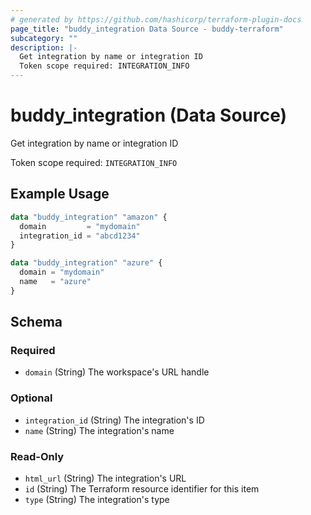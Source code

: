 ```yaml
---
# generated by https://github.com/hashicorp/terraform-plugin-docs
page_title: "buddy_integration Data Source - buddy-terraform"
subcategory: ""
description: |-
  Get integration by name or integration ID
  Token scope required: INTEGRATION_INFO
---
```


# buddy_integration (Data Source)

Get integration by name or integration ID

Token scope required: `INTEGRATION_INFO`

## Example Usage

```terraform
data "buddy_integration" "amazon" {
  domain         = "mydomain"
  integration_id = "abcd1234"
}

data "buddy_integration" "azure" {
  domain = "mydomain"
  name   = "azure"
}
```

<!-- schema generated by tfplugindocs -->
## Schema

### Required

- `domain` (String) The workspace's URL handle

### Optional

- `integration_id` (String) The integration's ID
- `name` (String) The integration's name

### Read-Only

- `html_url` (String) The integration's URL
- `id` (String) The Terraform resource identifier for this item
- `type` (String) The integration's type


